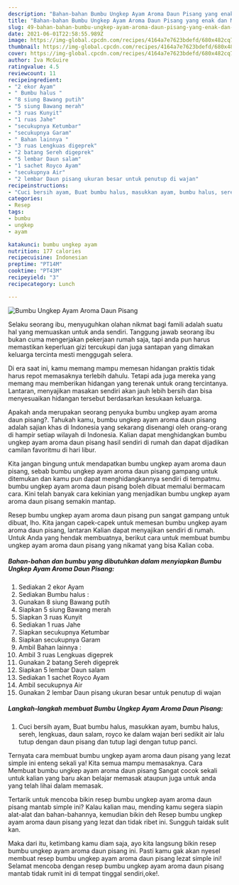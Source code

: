 ```yaml
---
description: "Bahan-bahan Bumbu Ungkep Ayam Aroma Daun Pisang yang enak dan Mudah Dibuat"
title: "Bahan-bahan Bumbu Ungkep Ayam Aroma Daun Pisang yang enak dan Mudah Dibuat"
slug: 49-bahan-bahan-bumbu-ungkep-ayam-aroma-daun-pisang-yang-enak-dan-mudah-dibuat
date: 2021-06-01T22:58:55.989Z
image: https://img-global.cpcdn.com/recipes/4164a7e7623bdefd/680x482cq70/bumbu-ungkep-ayam-aroma-daun-pisang-foto-resep-utama.jpg
thumbnail: https://img-global.cpcdn.com/recipes/4164a7e7623bdefd/680x482cq70/bumbu-ungkep-ayam-aroma-daun-pisang-foto-resep-utama.jpg
cover: https://img-global.cpcdn.com/recipes/4164a7e7623bdefd/680x482cq70/bumbu-ungkep-ayam-aroma-daun-pisang-foto-resep-utama.jpg
author: Iva McGuire
ratingvalue: 4.5
reviewcount: 11
recipeingredient:
- "2 ekor Ayam"
- " Bumbu halus "
- "8 siung Bawang putih"
- "5 siung Bawang merah"
- "3 ruas Kunyit"
- "1 ruas Jahe"
- "secukupnya Ketumbar"
- "secukupnya Garam"
- " Bahan lainnya "
- "3 ruas Lengkuas digeprek"
- "2 batang Sereh digeprek"
- "5 lembar Daun salam"
- "1 sachet Royco Ayam"
- "secukupnya Air"
- "2 lembar Daun pisang ukuran besar untuk penutup di wajan"
recipeinstructions:
- "Cuci bersih ayam, Buat bumbu halus, masukkan ayam, bumbu halus, sereh, lengkuas, daun salam, royco ke dalam wajan beri sedikit air lalu tutup dengan daun pisang dan tutup lagi dengan tutup panci."
categories:
- Resep
tags:
- bumbu
- ungkep
- ayam

katakunci: bumbu ungkep ayam 
nutrition: 177 calories
recipecuisine: Indonesian
preptime: "PT14M"
cooktime: "PT43M"
recipeyield: "3"
recipecategory: Lunch

---
```



![Bumbu Ungkep Ayam Aroma Daun Pisang](https://img-global.cpcdn.com/recipes/4164a7e7623bdefd/680x482cq70/bumbu-ungkep-ayam-aroma-daun-pisang-foto-resep-utama.jpg)

Selaku seorang ibu, menyuguhkan olahan nikmat bagi famili adalah suatu hal yang memuaskan untuk anda sendiri. Tanggung jawab seorang ibu bukan cuma mengerjakan pekerjaan rumah saja, tapi anda pun harus memastikan keperluan gizi tercukupi dan juga santapan yang dimakan keluarga tercinta mesti menggugah selera.

Di era  saat ini, kamu memang mampu memesan hidangan praktis tidak harus repot memasaknya terlebih dahulu. Tetapi ada juga mereka yang memang mau memberikan hidangan yang terenak untuk orang tercintanya. Lantaran, menyajikan masakan sendiri akan jauh lebih bersih dan bisa menyesuaikan hidangan tersebut berdasarkan kesukaan keluarga. 



Apakah anda merupakan seorang penyuka bumbu ungkep ayam aroma daun pisang?. Tahukah kamu, bumbu ungkep ayam aroma daun pisang adalah sajian khas di Indonesia yang sekarang disenangi oleh orang-orang di hampir setiap wilayah di Indonesia. Kalian dapat menghidangkan bumbu ungkep ayam aroma daun pisang hasil sendiri di rumah dan dapat dijadikan camilan favoritmu di hari libur.

Kita jangan bingung untuk mendapatkan bumbu ungkep ayam aroma daun pisang, sebab bumbu ungkep ayam aroma daun pisang gampang untuk ditemukan dan kamu pun dapat menghidangkannya sendiri di tempatmu. bumbu ungkep ayam aroma daun pisang boleh dibuat memalui bermacam cara. Kini telah banyak cara kekinian yang menjadikan bumbu ungkep ayam aroma daun pisang semakin mantap.

Resep bumbu ungkep ayam aroma daun pisang pun sangat gampang untuk dibuat, lho. Kita jangan capek-capek untuk memesan bumbu ungkep ayam aroma daun pisang, lantaran Kalian dapat menyajikan sendiri di rumah. Untuk Anda yang hendak membuatnya, berikut cara untuk membuat bumbu ungkep ayam aroma daun pisang yang nikamat yang bisa Kalian coba.

<!--inarticleads1-->

##### Bahan-bahan dan bumbu yang dibutuhkan dalam menyiapkan Bumbu Ungkep Ayam Aroma Daun Pisang:

1. Sediakan 2 ekor Ayam
1. Sediakan  Bumbu halus :
1. Gunakan 8 siung Bawang putih
1. Siapkan 5 siung Bawang merah
1. Siapkan 3 ruas Kunyit
1. Sediakan 1 ruas Jahe
1. Siapkan secukupnya Ketumbar
1. Siapkan secukupnya Garam
1. Ambil  Bahan lainnya :
1. Ambil 3 ruas Lengkuas digeprek
1. Gunakan 2 batang Sereh digeprek
1. Siapkan 5 lembar Daun salam
1. Sediakan 1 sachet Royco Ayam
1. Ambil secukupnya Air
1. Gunakan 2 lembar Daun pisang ukuran besar untuk penutup di wajan




<!--inarticleads2-->

##### Langkah-langkah membuat Bumbu Ungkep Ayam Aroma Daun Pisang:

1. Cuci bersih ayam, Buat bumbu halus, masukkan ayam, bumbu halus, sereh, lengkuas, daun salam, royco ke dalam wajan beri sedikit air lalu tutup dengan daun pisang dan tutup lagi dengan tutup panci.




Ternyata cara membuat bumbu ungkep ayam aroma daun pisang yang lezat simple ini enteng sekali ya! Kita semua mampu memasaknya. Cara Membuat bumbu ungkep ayam aroma daun pisang Sangat cocok sekali untuk kalian yang baru akan belajar memasak ataupun juga untuk anda yang telah lihai dalam memasak.

Tertarik untuk mencoba bikin resep bumbu ungkep ayam aroma daun pisang mantab simple ini? Kalau kalian mau, mending kamu segera siapin alat-alat dan bahan-bahannya, kemudian bikin deh Resep bumbu ungkep ayam aroma daun pisang yang lezat dan tidak ribet ini. Sungguh taidak sulit kan. 

Maka dari itu, ketimbang kamu diam saja, ayo kita langsung bikin resep bumbu ungkep ayam aroma daun pisang ini. Pasti kamu gak akan nyesel membuat resep bumbu ungkep ayam aroma daun pisang lezat simple ini! Selamat mencoba dengan resep bumbu ungkep ayam aroma daun pisang mantab tidak rumit ini di tempat tinggal sendiri,oke!.

